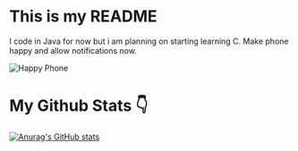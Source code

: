 # This is my README
I code in Java for now but i am planning on starting learning C.
Make phone happy and allow notifications now.

![Happy Phone](https://happyphone.tech/happyphone.png)

# My Github Stats 👇

[![Anurag's GitHub stats](https://github-readme-stats.vercel.app/api?username=opuadm)](https://github.com/anuraghazra/github-readme-stats)
